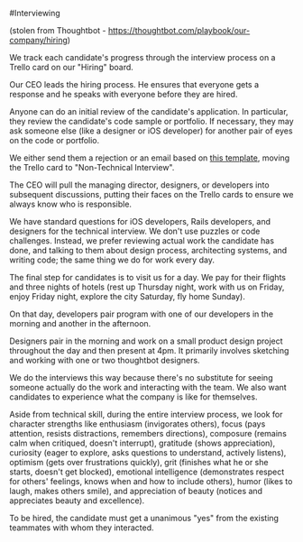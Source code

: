 #Interviewing

(stolen from Thoughtbot - https://thoughtbot.com/playbook/our-company/hiring)

We track each candidate's progress through the interview process on a Trello card on our "Hiring" board.

Our CEO leads the hiring process. He ensures that everyone gets a response and he speaks with everyone before they are hired.

Anyone can do an initial review of the candidate's application. In particular, they review the candidate's code sample or portfolio. If necessary, they may ask someone else (like a designer or iOS developer) for another pair of eyes on the code or portfolio.

We either send them a rejection or an email based on [this template](https://gist.github.com/croaky/3e12ff226d6b04451fe8), moving the Trello card to "Non-Technical Interview".

The CEO will pull the managing director, designers, or developers into subsequent discussions, putting their faces on the Trello cards to ensure we always know who is responsible.

We have standard questions for iOS developers, Rails developers, and designers for the technical interview. We don't use puzzles or code challenges. Instead, we prefer reviewing actual work the candidate has done, and talking to them about design process, architecting systems, and writing code; the same thing we do for work every day.

The final step for candidates is to visit us for a day. We pay for their flights and three nights of hotels (rest up Thursday night, work with us on Friday, enjoy Friday night, explore the city Saturday, fly home Sunday).

On that day, developers pair program with one of our developers in the morning and another in the afternoon.

Designers pair in the morning and work on a small product design project throughout the day and then present at 4pm. It primarily involves sketching and working with one or two thoughtbot designers.

We do the interviews this way because there's no substitute for seeing someone actually do the work and interacting with the team. We also want candidates to experience what the company is like for themselves.

Aside from technical skill, during the entire interview process, we look for character strengths like enthusiasm (invigorates others), focus (pays attention, resists distractions, remembers directions), composure (remains calm when critiqued, doesn't interrupt), gratitude (shows appreciation), curiosity (eager to explore, asks questions to understand, actively listens), optimism (gets over frustrations quickly), grit (finishes what he or she starts, doesn't get blocked), emotional intelligence (demonstrates respect for others' feelings, knows when and how to include others), humor (likes to laugh, makes others smile), and appreciation of beauty (notices and appreciates beauty and excellence).

To be hired, the candidate must get a unanimous "yes" from the existing teammates with whom they interacted.
